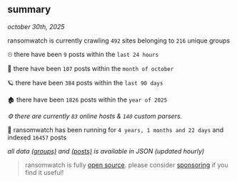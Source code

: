 
## summary
_october 30th, 2025_

ransomwatch is currently crawling `492` sites belonging to `216` unique groups

⏲ there have been `9` posts within the `last 24 hours`

🦈 there have been `107` posts within the `month of october`

🪐 there have been `384` posts within the `last 90 days`

🏚 there have been `1826` posts within the `year of 2025`

_⚙️ there are currently `83` online hosts & `140` custom parsers._

🦕 ransomwatch has been running for `4 years, 1 months and 22 days` and indexed `16457` posts

_all data  [(groups)](http://ransomwhat.telemetry.ltd/groups) and [(posts)](http://ransomwhat.telemetry.ltd/posts) is available in JSON (updated hourly)_

> ransomwatch is fully [open source](https://github.com/joshhighet/ransomwatch#ransomwatch--). please consider [sponsoring](https://github.com/sponsors/joshhighet) if you find it useful!
